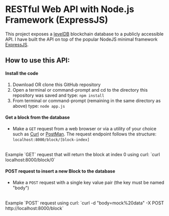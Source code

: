 # RESTful Web API with Node.js Framework (ExpressJS)

This project exposes a [levelDB](https://github.com/Level/level) blockchain database to a publicly accessible API.
I have built the API on top of the popular NodeJS minimal framework [ExpressJS](https://expressjs.com/). 


## How to use this API:

#### Install the code
1. Download OR clone this GitHub repository
2. Open a terminal or command-prompt and cd to the directory this repository was saved and type: `npm install`
3. From terminal or command-prompt (remaining in the same directory as above) type: `node app.js`


#### Get a block from the database
* Make a `GET` request from a web browser or via a utility of your choice such as [Curl](https://curl.haxx.se/) or [PostMan](https://www.getpostman.com/).
The request endpoint follows the structure: `localhost:8000/block/[block-index]`
<br/>
Example `GET` request that will return the block at index 0 using curl:  `curl localhost:8000/block/0`
<br/>

#### POST request to insert a new Block to the database

* Make a `POST` request with a single key value pair (the key must be named "body")
<br/>
Example `POST` request using curl: `curl -d "body=mock%20data" -X POST http://localhost:8000/block`


